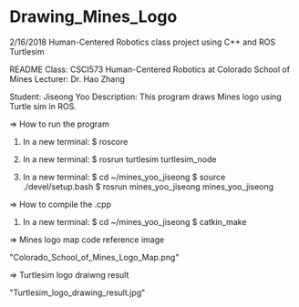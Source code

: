 # Drawing_Mines_Logo
2/16/2018 Human-Centered Robotics class project using C++ and ROS Turtlesim


README
Class: CSCI573 Human-Centered Robotics at Colorado School of Mines
Lecturer: Dr. Hao Zhang

Student: Jiseong Yoo
Description:
  This program draws Mines logo using Turtle sim in ROS.


=> How to run the program

1. In a new terminal:
	$ roscore

2. In a new terminal:
	$ rosrun turtlesim turtlesim_node

3. In a new terminal:
	$ cd ~/mines_yoo_jiseong
	$ source ./devel/setup.bash
	$ rosrun mines_yoo_jiseong mines_yoo_jiseong


=> How to compile the .cpp

1. In a new terminal:
	$ cd ~/mines_yoo_jiseong
	$ catkin_make


=> Mines logo map code reference image

"Colorado_School_of_Mines_Logo_Map.png"


=> Turtlesim logo draiwng result

"Turtlesim_logo_drawing_result.jpg"

